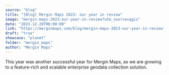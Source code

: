 ```yaml
---
source: "blog"
title: "[Blog] Mergin Maps 2023: our year in review"
image: "mergin-maps-2023-our-year-in-review?utm_source=qgis"
date: "2023-12-28T00:00:00"
link: "https://merginmaps.com/blog/mergin-maps-2023-our-year-in-review?utm_source=qgis"
draft: "true"
showcase: "planet"
folder: "mergin_maps"
author: "Mergin Maps"
---
```


This year was another successful year for Mergin Maps, as we are growing to a feature-rich and scalable enterprise geodata collection solution.
